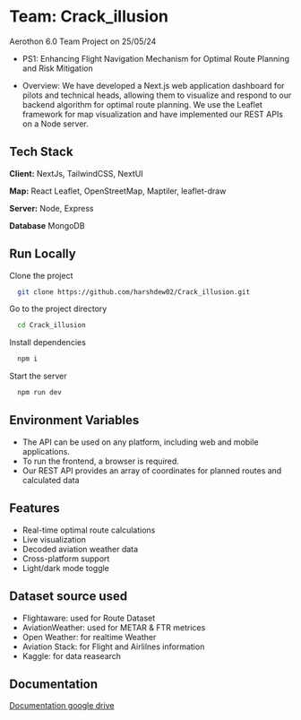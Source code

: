 
# Team: Crack_illusion

Aerothon 6.0 Team Project on 25/05/24

- PS1: Enhancing Flight Navigation Mechanism for Optimal Route Planning and Risk Mitigation

- Overview: We have developed a Next.js web application dashboard for pilots and technical heads, allowing them to visualize and respond to our backend algorithm for optimal route planning. We use the Leaflet framework for map visualization and have implemented our REST APIs on a Node server.

## Tech Stack

**Client:** NextJs, TailwindCSS, NextUI

**Map:** React Leaflet, OpenStreetMap, Maptiler, leaflet-draw

**Server:** Node, Express

**Database** MongoDB


## Run Locally

Clone the project

```bash
  git clone https://github.com/harshdew02/Crack_illusion.git
```

Go to the project directory

```bash
  cd Crack_illusion
```

Install dependencies

```bash
  npm i
```

Start the server

```bash
  npm run dev
```


## Environment Variables

- The API can be used on any platform, including web and mobile applications.
- To run the frontend, a browser is required.
- Our REST API provides an array of coordinates for planned routes and calculated data




## Features

- Real-time optimal route calculations
- Live visualization
- Decoded aviation weather data
- Cross-platform support
- Light/dark mode toggle


## Dataset source used

- Flightaware: used for Route Dataset
- AviationWeather: used for METAR & FTR metrices 
- Open Weather: for realtime Weather
- Aviation Stack: for Flight and Airlilnes information
- Kaggle: for data reasearch


## Documentation

[Documentation google drive](https://drive.google.com/drive/folders/1YYiEG_gPXsqS6dFYO92XLRIDDMB4PGME?usp=drive_link)

